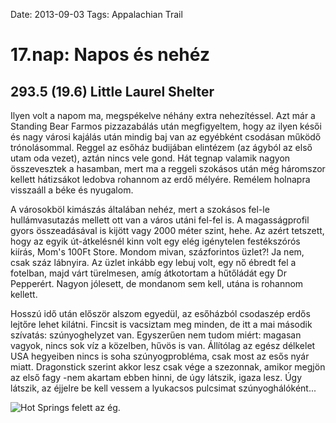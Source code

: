 Date: 2013-09-03
Tags: Appalachian Trail

# 17.nap: Napos és nehéz

## 293.5 (19.6) Little Laurel Shelter

Ilyen volt a napom ma, megspékelve néhány extra nehezítéssel. Azt már a Standing Bear Farmos pizzazabálás után megfigyeltem, hogy az ilyen késői és nagy városi kajálás után mindig baj van az egyébként csodásan működő trónolásommal. Reggel az esőház budijában elintézem (az ágyból az első utam oda vezet), aztán nincs vele gond. Hát tegnap valamik nagyon összevesztek a hasamban, mert ma a reggeli szokásos után még háromszor kellett hátizsákot ledobva rohannom az erdő mélyére. Remélem holnapra visszaáll a béke és nyugalom.

A városokböl kimászás általában nehéz, mert a szokásos fel-le hullámvasutazás mellett ott van a város utáni fel-fel is. A magasságprofil gyors összeadásával is kijött vagy 2000 méter szint, hehe. Az azért tetszett, hogy az egyik út-átkelésnél kinn volt egy elég igénytelen festékszórós kiírás, Mom's 100Ft Store. Mondom mivan, százforintos üzlet?! Ja nem, csak száz lábnyira. Az üzlet inkább egy lebuj volt, egy nő ébredt fel a fotelban, majd várt türelmesen, amíg átkotortam a hűtőládát egy Dr Pepperért. Nagyon jólesett, de mondanom sem kell, utána is rohannom kellett.

Hosszú idő után először alszom egyedül, az esőházból csodaszép erdős lejtőre lehet kilátni. Fincsit is vacsiztam meg minden, de itt a mai második szívatás: szúnyoghelyzet van. Egyszerűen nem tudom miért: magasan vagyok, nincs sok víz a közelben, hűvös is van. Állítólag az egész délkelet USA hegyeiben nincs is soha szúnyogprobléma, csak most az esős nyár miatt. Dragonstick szerint akkor lesz csak vége a szezonnak, amikor megjön az első fagy -nem akartam ebben hinni, de úgy látszik, igaza lesz. Úgy látszik, az éjjelre be kell vessem a lyukacsos pulcsimat szúnyoghálóként...

![Hot Springs felett az ég.](https://lh3.googleusercontent.com/-3s-opJEXmds/UoU5y2bdfRI/AAAAAAAAJD0/_acnZgcgZMk/s1152-Ic42/20130903_085933.jpg)